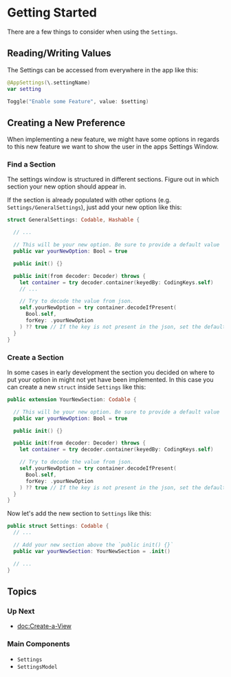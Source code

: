 # Getting Started

There are a few things to consider when using the ``Settings``.

## Reading/Writing Values

The Settings can be accessed from everywhere in the app like this:

```swift
@AppSettings(\.settingName)
var setting
```

```swift
Toggle("Enable some Feature", value: $setting)
```

## Creating a New Preference

When implementing a new feature, we might have some options in regards to this new feature we want to show the user in the apps Settings Window.

### Find a Section

The settings window is structured in different sections. Figure out in which section your new option should appear in.

If the section is already populated with other options (e.g. ``Settings/GeneralSettings``), just add your new option like this:

```swift
struct GeneralSettings: Codable, Hashable {

  // ...

  // This will be your new option. Be sure to provide a default value
  public var yourNewOption: Bool = true

  public init() {}

  public init(from decoder: Decoder) throws {
    let container = try decoder.container(keyedBy: CodingKeys.self)
    // ...

    // Try to decode the value from json.
    self.yourNewOption = try container.decodeIfPresent(
      Bool.self, 
      forKey: .yourNewOption
    ) ?? true // If the key is not present in the json, set the default value
  }
}
```

### Create a Section

In some cases in early development the section you decided on where to put your option in might not yet have been implemented. In this
case you can create a new `struct` inside ``Settings`` like this:

```swift
public extension YourNewSection: Codable {

  // This will be your new option. Be sure to provide a default value
  public var yourNewOption: Bool = true

  public init() {}

  public init(from decoder: Decoder) throws {
    let container = try decoder.container(keyedBy: CodingKeys.self)

    // Try to decode the value from json.
    self.yourNewOption = try container.decodeIfPresent(
      Bool.self, 
      forKey: .yourNewOption
    ) ?? true // If the key is not present in the json, set the default value
  }
}
```

Now let's add the new section to ``Settings`` like this:

```swift
public struct Settings: Codable {
  // ...

  // Add your new section above the `public init() {}`
  public var yourNewSection: YourNewSection = .init()

  // ...
}
```

## Topics

### Up Next

- <doc:Create-a-View>

### Main Components

- ``Settings``
- ``SettingsModel``
